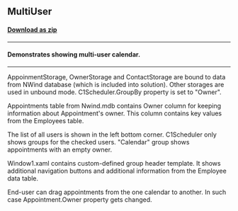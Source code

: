 ## MultiUser
#### [Download as zip](https://downgit.github.io/#/home?url=https://github.com/GrapeCity/ComponentOne-WPF-Samples/tree/master/NET_4.5.2/C1.WPF.Schedule/VB/MultiUser)
____
#### Demonstrates showing multi-user calendar.
____
AppoinmentStorage, OwnerStorage and ContactStorage are bound to data from NWind database 
(which is included into solution). Other storages are used in unbound mode.
C1Scheduler.GroupBy property is set to "Owner".

Appointments table from Nwind.mdb contains Owner column for keeping 
information about Appointment's owner. This column contains key values from the Employees table.

The list of all users is shown in the left bottom corner. C1Scheduler only shows groups for the checked users.
"Calendar" group shows appointments with an empty owner.

Window1.xaml contains custom-defined group header template. It shows additional navigation buttons and additional 
information from the Employee data table.

End-user can drag appointments from the one calendar to another. In such case Appointment.Owner property gets changed.



